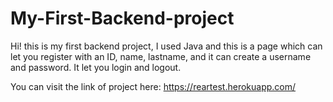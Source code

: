 # My-First-Backend-project

Hi! this is my first backend project, I used Java and this is a page which can let you register with an ID, name, lastname, and it can create a username and password.
It let you login and logout. 

You can visit the link of project here: https://reartest.herokuapp.com/
